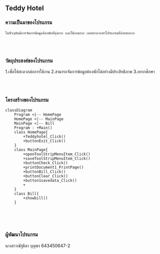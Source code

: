 ## Teddy Hotel
### ความเป็นมาของโปรแกรม
    ในปัจจุบันมีการจัดการข้อมูลห้องพักที่ยุ่งยาก และใช้งานยาก เลยอยากจะทำโปรแกรมที่ง่ายสะดวก 

<br/><br/>
### วัตถุประสงค์ของโปรแกรม
1.เพื่อให้สะดวกต่อการใช้งาน
2.สามารถจัดการข้อมูลห้องพักได้อย่างมีประสิทธิภาพ
3.อยากศึกษา

<br/><br/>
### โครงสร้างของโปรแกรม
```mermaid
classDiagram
    Program <|-- HomePage
    HomePage <|-- MainPage
    MainPage <|-- Bill
    Program : +Main()
    class HomePage{
        +Teddyhotel_Click()
        +buttonExit_Click()
    }
    class MainPage{
        +openToolStripMenuItem_Click()
        +saveToolStripMenuItem_Click()
        +buttonCheck_Click()
        +printDocument1_PrintPage()
        +buttonBill_Click()
        +buttonClear_Click()
        +button1savedata_Click()
        +
    }
    class Bill{
        +showbill()
    }
  
```
<br/><br/>
### ผู้พัฒนาโปรแกรม
นางสาวณัฐธิดา บุญพา 643450647-2
